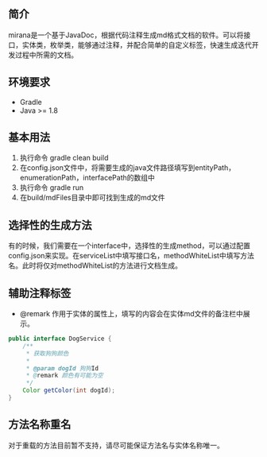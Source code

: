 ## 简介

mirana是一个基于JavaDoc，根据代码注释生成md格式文档的软件。可以将接口，实体类，枚举类，能够通过注释，并配合简单的自定义标签，快速生成迭代开发过程中所需的文档。

## 环境要求

- Gradle
- Java >= 1.8

## 基本用法

1. 执行命令 gradle clean build
2. 在config.json文件中，将需要生成的java文件路径填写到entityPath，enumerationPath，interfacePath的数组中
3. 执行命令 gradle run
4. 在build/mdFiles目录中即可找到生成的md文件

## 选择性的生成方法

有的时候，我们需要在一个interface中，选择性的生成method，可以通过配置config.json来实现。在serviceList中填写接口名，methodWhiteList中填写方法名。此时将仅对methodWhiteList的方法进行文档生成。

## 辅助注释标签

- @remark 作用于实体的属性上，填写的内容会在实体md文件的备注栏中展示。

```java
public interface DogService {
    /**
     * 获取狗狗颜色
     *
     * @param dogId 狗狗Id
     * @remark 颜色有可能为空
     */
    Color getColor(int dogId);
}
```

## 方法名称重名

对于重载的方法目前暂不支持，请尽可能保证方法名与实体名称唯一。